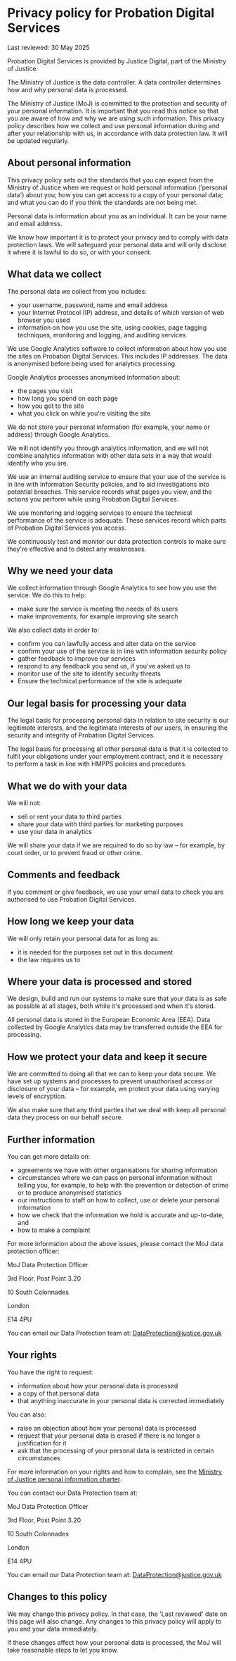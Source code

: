 # Privacy policy for Probation Digital Services

Last reviewed: 30 May 2025

Probation Digital Services is provided by Justice Digital, part of the Ministry of Justice.

The Ministry of Justice is the data controller. A data controller determines how and why personal data is processed.

The Ministry of Justice (MoJ) is committed to the protection and security of your personal information. It is important that you read this notice so that you are aware of how and why we are using such information. This privacy policy describes how we collect and use personal information during and after your relationship with us, in accordance with data protection law. It will be updated regularly.

## About personal information

This privacy policy sets out the standards that you can expect from the Ministry of Justice when we request or hold personal information ('personal data') about you; how you can get access to a copy of your personal data; and what you can do if you think the standards are not being met.

Personal data is information about you as an individual. It can be your name and email address.

We know how important it is to protect your privacy and to comply with data protection laws. We will safeguard your personal data and will only disclose it where it is lawful to do so, or with your consent.

## What data we collect

The personal data we collect from you includes:

* your username, password, name and email address
* your Internet Protocol (IP) address, and details of which version of web browser you used
* information on how you use the site, using cookies, page tagging techniques, monitoring and logging, and auditing services

We use Google Analytics software to collect information about how you use the sites on Probation Digital Services. This includes IP addresses. The data is anonymised before being used for analytics processing.

Google Analytics processes anonymised information about:

* the pages you visit
* how long you spend on each page
* how you got to the site
* what you click on while you’re visiting the site

We do not store your personal information (for example, your name or address) through Google Analytics.

We will not identify you through analytics information, and we will not combine analytics information with other data sets in a way that would identify who you are.

We use an internal auditing service to ensure that your use of the service is in line with Information Security policies, and to aid investigations into potential breaches. This service records what pages you view, and the actions you perform while using Probation Digital Services.

We use monitoring and logging services to ensure the technical performance of the service is adequate. These services record which parts of Probation Digital Services you access.

We continuously test and monitor our data protection controls to make sure they're effective and to detect any weaknesses.

## Why we need your data

We collect information through Google Analytics to see how you use the service. We do this to help:

* make sure the service is meeting the needs of its users
* make improvements, for example improving site search

We also collect data in order to:

* confirm you can lawfully access and alter data on the service
* confirm your use of the service is in line with information security policy
* gather feedback to improve our services
* respond to any feedback you send us, if you’ve asked us to
* monitor use of the site to identify security threats
* Ensure the technical performance of the site is adequate

## Our legal basis for processing your data

The legal basis for processing personal data in relation to site security is our legitimate interests, and the legitimate interests of our users, in ensuring the security and integrity of Probation Digital Services.

The legal basis for processing all other personal data is that it is collected to fulfil your obligations under your employment contract, and it is necessary to perform a task in line with HMPPS policies and procedures.

## What we do with your data

We will not:

* sell or rent your data to third parties
* share your data with third parties for marketing purposes
* use your data in analytics

We will share your data if we are required to do so by law – for example, by court order, or to prevent fraud or other crime.

## Comments and feedback

If you comment or give feedback, we use your email data to check you are authorised to use Probation Digital Services.

## How long we keep your data

We will only retain your personal data for as long as:

* it is needed for the purposes set out in this document
* the law requires us to

## Where your data is processed and stored

We design, build and run our systems to make sure that your data is as safe as possible at all stages, both while it's processed and when it's stored.

All personal data is stored in the European Economic Area (EEA). Data collected by Google Analytics data may be transferred outside the EEA for processing.

## How we protect your data and keep it secure

We are committed to doing all that we can to keep your data secure. We have set up systems and processes to prevent unauthorised access or disclosure of your data – for example, we protect your data using varying levels of encryption.

We also make sure that any third parties that we deal with keep all personal data they process on our behalf secure.

## Further information

You can get more details on:

* agreements we have with other organisations for sharing information
* circumstances where we can pass on personal information without telling you, for example, to help with the prevention or detection of crime or to produce anonymised statistics
* our instructions to staff on how to collect, use or delete your personal information
* how we check that the information we hold is accurate and up-to-date, and
* how to make a complaint

For more information about the above issues, please contact the MoJ data protection officer:

MoJ Data Protection Officer

3rd Floor, Post Point 3.20

10 South Colonnades

London

E14 4PU

You can email our Data Protection team at: <DataProtection@justice.gov.uk>

## Your rights

You have the right to request:

* information about how your personal data is processed
* a copy of that personal data
* that anything inaccurate in your personal data is corrected immediately

You can also:

* raise an objection about how your personal data is processed
* request that your personal data is erased if there is no longer a justification for it
* ask that the processing of your personal data is restricted in certain circumstances

For more information on your rights and how to complain, see the [Ministry of Justice personal information charter](https://www.gov.uk/government/organisations/ministry-of-justice/about/personal-information-charter).

You can contact our Data Protection team at:

MoJ Data Protection Officer

3rd Floor, Post Point 3.20

10 South Colonnades

London

E14 4PU

You can email our Data Protection team at: DataProtection@justice.gov.uk

## Changes to this policy

We may change this privacy policy. In that case, the 'Last reviewed' date on this page will also change. Any changes to this privacy policy will apply to you and your data immediately.

If these changes affect how your personal data is processed, the MoJ will take reasonable steps to let you know.